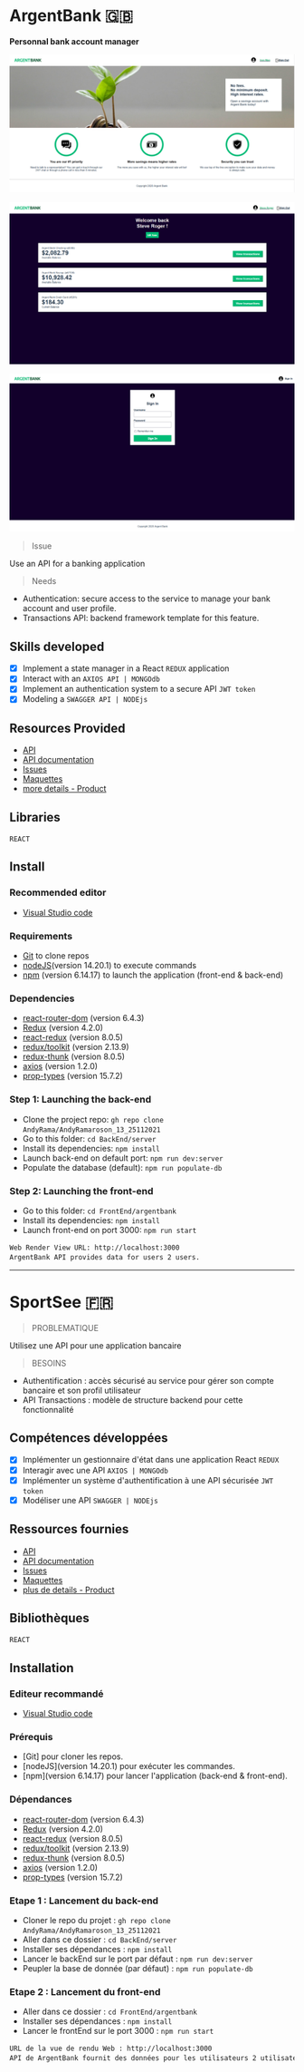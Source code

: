 # ArgentBank 🇬🇧

**Personnal bank account manager**

<kbd>![dashboard](./ArgentBank_2.png)</kbd>

<kbd>![dashboard](./ArgentBank_1.png)</kbd>

<kbd>![dashboard](./ArgentBank_3.png)</kbd>

> Issue

Use an API for a banking application

> Needs

- Authentication: secure access to the service to manage your bank account and user profile.
- Transactions API: backend framework template for this feature.

## Skills developed

- [x] Implement a state manager in a React `REDUX` application
- [x] Interact with an `AXIOS API | MONGOdb`
- [x] Implement an authentication system to a secure API `JWT token`
- [x] Modeling a `SWAGGER API | NODEjs`

## Resources Provided

* [API](https://github.com/OpenClassrooms-Student-Center/Project-10-Bank-API)
* [API documentation](http://localhost:3001/api-docs/)
* [Issues](https://github.com/OpenClassrooms-Student-Center/Project-10-Bank-API/tree/master/.github/ISSUE_TEMPLATE)
* [Maquettes](https://github.com/AndyRama/AndyRamaroson_13_25112021/tree/master/FrontEnd/designs/wireframes)
* [more details - Product](https://github.com/AndyRama/AndyRamaroson_13_25112021/blob/master/README.md)

## Libraries

    REACT

## Install

### Recommended editor

* [Visual Studio code](https://code.visualstudio.com/)

### Requirements

* [Git](https://git-scm.com/) to clone repos
* [nodeJS](https://nodejs.org/fr/)(version 14.20.1) to execute commands
* [npm](https://www.npmjs.com/) (version 6.14.17) to launch the application (front-end & back-end)

### Dependencies

*  [react-router-dom](https://reactrouter.com/web/guides/quick-start) (version 6.4.3)
*  [Redux](https://redux.js.org/introduction/getting-started) (version 4.2.0)
*  [react-redux](https://react-redux.js.org/introduction/getting-started) (version 8.0.5)
*  [redux/toolkit](https://redux-toolkit.js.org/introduction/getting-started) (version 2.13.9)
*  [redux-thunk](https://redux.js.org/usage/writing-logic-thunks) (version 8.0.5)
*  [axios](https://www.npmjs.com/package/axios) (version 1.2.0)
*  [prop-types](https://www.npmjs.com/package/prop-types) (version 15.7.2)

### Step 1: Launching the back-end

- Clone the project repo: `gh repo clone AndyRama/AndyRamaroson_13_25112021`
- Go to this folder: `cd BackEnd/server`
- Install its dependencies: `npm install`
- Launch back-end on default port: `npm run dev:server`
- Populate the database (default): `npm run populate-db`

### Step 2: Launching the front-end

- Go to this folder: `cd FrontEnd/argentbank`
- Install its dependencies: `npm install`
- Launch front-end on port 3000: `npm run start`

```bash
Web Render View URL: http://localhost:3000
ArgentBank API provides data for users 2 users.
```

--------------------------------------------------

# SportSee 🇫🇷

> PROBLEMATIQUE

Utilisez une API pour une application bancaire

> BESOINS

- Authentification : accès sécurisé au service pour gérer son compte bancaire et son profil utilisateur
- API Transactions : modèle de structure backend pour cette fonctionnalité

## Compétences développées

- [x] Implémenter un gestionnaire d'état dans une application React `REDUX`
- [x] Interagir avec une API `AXIOS | MONGOdb`
- [x] Implémenter un système d'authentification à une API sécurisée `JWT token`
- [x] Modéliser une API `SWAGGER | NODEjs`

## Ressources fournies

* [API](https://github.com/OpenClassrooms-Student-Center/Project-10-Bank-API)
* [API documentation](http://localhost:3001/api-docs/)
* [Issues](https://github.com/OpenClassrooms-Student-Center/Project-10-Bank-API/tree/master/.github/ISSUE_TEMPLATE)
* [Maquettes](https://github.com/AndyRama/AndyRamaroson_13_25112021/tree/master/FrontEnd/designs/wireframes)
* [plus de details - Product](https://github.com/AndyRama/AndyRamaroson_13_25112021/blob/master/README.md)

## Bibliothèques

    REACT

## Installation

### Editeur recommandé

* [Visual Studio code](https://code.visualstudio.com/)

### Prérequis

* [Git] pour cloner les repos.
* [nodeJS](version 14.20.1) pour exécuter les commandes.
* [npm](version 6.14.17) pour lancer l'application (back-end & front-end).

### Dépendances

*  [react-router-dom](https://reactrouter.com/web/guides/quick-start) (version 6.4.3)
*  [Redux](https://redux.js.org/introduction/getting-started) (version 4.2.0)
*  [react-redux](https://react-redux.js.org/introduction/getting-started) (version 8.0.5)
*  [redux/toolkit](https://redux-toolkit.js.org/introduction/getting-started) (version 2.13.9)
*  [redux-thunk](https://redux.js.org/usage/writing-logic-thunks) (version 8.0.5)
*  [axios](https://www.npmjs.com/package/axios) (version 1.2.0)
*  [prop-types](https://www.npmjs.com/package/prop-types) (version 15.7.2)

### Etape 1 : Lancement du back-end 

- Cloner le repo du projet : `gh repo clone AndyRama/AndyRamaroson_13_25112021`
- Aller dans ce dossier : `cd BackEnd/server`
- Installer ses dépendances : `npm install`
- Lancer le backEnd sur le port par défaut : `npm run dev:server`
- Peupler la base de donnée (par défaut) : `npm run populate-db`

### Etape 2 : Lancement du front-end 

- Aller dans ce dossier : `cd FrontEnd/argentbank `
- Installer ses dépendances : `npm install`
- Lancer le frontEnd sur le port 3000 : `npm run start`

```bash
URL de la vue de rendu Web : http://localhost:3000
API de ArgentBank fournit des données pour les utilisateurs 2 utilisateurs.
```
